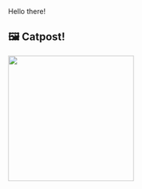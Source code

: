 Hello there!



## 🖼️ Catpost!

<sub>
    <img src="https://cdn2.thecatapi.com/images/bvn.jpg" height="256">
</sub>

